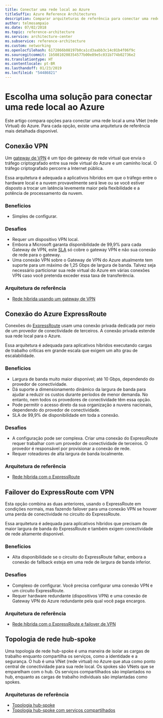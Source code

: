 ```yaml
---
title: Conectar uma rede local ao Azure
titleSuffix: Azure Reference Architectures
description: Comparar arquiteturas de referência para conectar uma rede local ao Azure.
author: telmosampaio
ms.date: 07/02/2018
ms.topic: reference-architecture
ms.service: architecture-center
ms.subservice: reference-architecture
ms.custom: networking
ms.openlocfilehash: 6172866b08197b0ca1cd3aabb3c14c01b4f06f9c
ms.sourcegitcommit: 1b50810208354577b00e89e5c031b774b02736e2
ms.translationtype: HT
ms.contentlocale: pt-BR
ms.lasthandoff: 01/23/2019
ms.locfileid: "54486821"
---
```

# <a name="choose-a-solution-for-connecting-an-on-premises-network-to-azure"></a>Escolha uma solução para conectar uma rede local ao Azure

Este artigo compara opções para conectar uma rede local a uma VNet (rede Virtual) do Azure. Para cada opção, existe uma arquitetura de referência mais detalhada disponível.

## <a name="vpn-connection"></a>Conexão VPN

Um [gateway de VPN](/azure/vpn-gateway/vpn-gateway-about-vpngateways) é um tipo de gateway de rede virtual que envia o tráfego criptografado entre sua rede virtual do Azure e um caminho local. O tráfego criptografado percorre a Internet pública.

Essa arquitetura é adequada a aplicativos híbridos em que o tráfego entre o hardware local e a nuvem provavelmente será leve ou se você estiver disposto a trocar um latência levemente maior pela flexibilidade e a potência de processamento da nuvem.

### <a name="benefits"></a>Benefícios

- Simples de configurar.

### <a name="challenges"></a>Desafios

- Requer um dispositivo VPN local.
- Embora a Microsoft garanta disponibilidade de 99,9% para cada Gateway de VPN, este [SLA](https://azure.microsoft.com/support/legal/sla/vpn-gateway/) só cobre o gateway VPN e não sua conexão de rede para o gateway.
- Uma conexão VPN sobre o Gateway de VPN do Azure atualmente tem suporte para um máximo de 1,25 Gbps de largura de banda. Talvez seja necessário particionar sua rede virtual do Azure em várias conexões VPN caso você pretenda exceder essa taxa de transferência.

### <a name="reference-architecture"></a>Arquitetura de referência

- [Rede híbrida usando um gateway de VPN](./vpn.md)

<!-- markdownlint-disable MD024 -->

## <a name="azure-expressroute-connection"></a>Conexão do Azure ExpressRoute

Conexões do [ExpressRoute](/azure/expressroute/) usam uma conexão privada dedicada por meio de um provedor de conectividade de terceiros. A conexão privada estende sua rede local para o Azure.

Essa arquitetura é adequada para aplicativos híbridos executando cargas de trabalho críticas em grande escala que exigem um alto grau de escalabilidade.

### <a name="benefits"></a>Benefícios

- Largura de banda muito maior disponível; até 10 Gbps, dependendo do provedor de conectividade.
- Dá suporte a dimensionamento dinâmico da largura de banda para ajudar a reduzir os custos durante períodos de menor demanda. No entanto, nem todos os provedores de conectividade têm essa opção.
- Pode permitir o acesso direto da sua organização a nuvens nacionais, dependendo do provedor de conectividade.
- SLA de 99,9% de disponibilidade em toda a conexão.

### <a name="challenges"></a>Desafios

- A configuração pode ser complexa. Criar uma conexão do ExpressRoute requer trabalhar com um provedor de conectividade de terceiros. O provedor é responsável por provisionar a conexão de rede.
- Requer roteadores de alta largura de banda localmente.

### <a name="reference-architecture"></a>Arquitetura de referência

- [Rede híbrida com o ExpressRoute](./expressroute.md)

## <a name="expressroute-with-vpn-failover"></a>Failover do ExpressRoute com VPN

Esta opção combina as duas anteriores, usando o ExpressRoute em condições normais, mas fazendo failover para uma conexão VPN se houver uma perda de conectividade no circuito do ExpressRoute.

Essa arquitetura é adequada para aplicativos híbridos que precisam de maior largura de banda do ExpressRoute e também exigem conectividade de rede altamente disponível.

### <a name="benefits"></a>Benefícios

- Alta disponibilidade se o circuito do ExpressRoute falhar, embora a conexão de fallback esteja em uma rede de largura de banda inferior.

### <a name="challenges"></a>Desafios

- Complexo de configurar. Você precisa configurar uma conexão VPN e um circuito ExpressRoute.
- Requer hardware redundante (dispositivos VPN) e uma conexão de Gateway VPN do Azure redundante pela qual você paga encargos.

### <a name="reference-architecture"></a>Arquitetura de referência

- [Rede híbrida com o ExpressRoute e failover de VPN](./expressroute-vpn-failover.md)

<!-- markdownlint-disable MD024 -->

## <a name="hub-spoke-network-topology"></a>Topologia de rede hub-spoke

Uma topologia de rede hub-spoke é uma maneira de isolar as cargas de trabalho enquanto compartilha os serviços, como a identidade e a segurança. O hub é uma VNet (rede virtual) no Azure que atua como ponto central de conectividade para sua rede local. Os spokes são VNets que se emparelham com o hub. Os serviços compartilhados são implantados no hub, enquanto as cargas de trabalho individuais são implantadas como spokes.

### <a name="reference-architectures"></a>Arquiteturas de referência

- [Topologia hub-spoke](./hub-spoke.md)
- [Topologia hub-spoke com serviços compartilhados](./shared-services.md)
